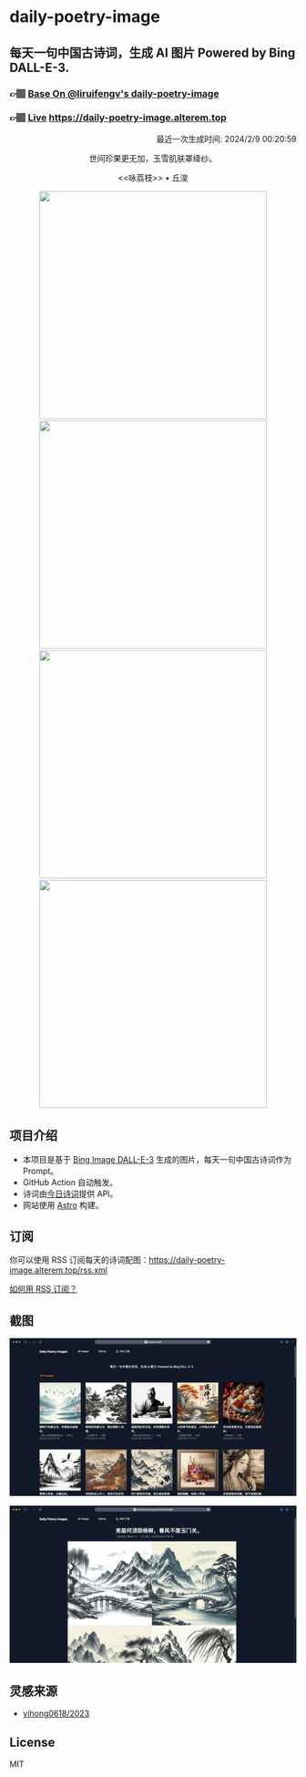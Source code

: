 
# daily-poetry-image

## 每天一句中国古诗词，生成 AI 图片 Powered by Bing DALL-E-3.

### 👉🏽 [Base On @liruifengv's daily-poetry-image](https://github.com/liruifengv/daily-poetry-image)

### 👉🏽 [Live](https://daily-poetry-image.alterem.top/) https://daily-poetry-image.alterem.top

<p align="right">
  最近一次生成时间: 2024/2/9 00:20:59
</p>
<p align="center">
世间珍果更无加，玉雪肌肤罩绛纱。
</p>
<p align="center">
<<咏荔枝>> • 丘浚
</p>
<p align="center">
<img src="https://tse4.mm.bing.net/th/id/OIG4.Vt4v2DsLItAZq3CmjnAl" height="400" width="400" />
<img src="https://tse1.mm.bing.net/th/id/OIG4.EpAvfVqTQUYOVhndPh_Y" height="400" width="400" />
<img src="https://tse3.mm.bing.net/th/id/OIG4.CZ1P.k4j5nZtCqcrruX1" height="400" width="400" />
<img src="https://tse3.mm.bing.net/th/id/OIG4.4T0VGp1KZBWhDAPtxOwP" height="400" width="400" />
</p>

## 项目介绍

-   本项目是基于 [Bing Image DALL-E-3](https://www.bing.com/images/create) 生成的图片，每天一句中国古诗词作为 Prompt。
-   GitHub Action 自动触发。
-   诗词由[今日诗词](https://www.jinrishici.com/)提供 API。
-   网站使用 [Astro](https://astro.build) 构建。

## 订阅

你可以使用 RSS 订阅每天的诗词配图：https://daily-poetry-image.alterem.top/rss.xml

[如何用 RSS 订阅？](https://zhuanlan.zhihu.com/p/55026716)

## 截图

![图片列表](./screenshots/Snipaste_2023-12-28_21-00-26.png)

![图片详情](./screenshots/Snipaste_2023-12-28_21-00-53.png)

## 灵感来源

-   [yihong0618/2023](https://github.com/yihong0618/2023)

## License

MIT
